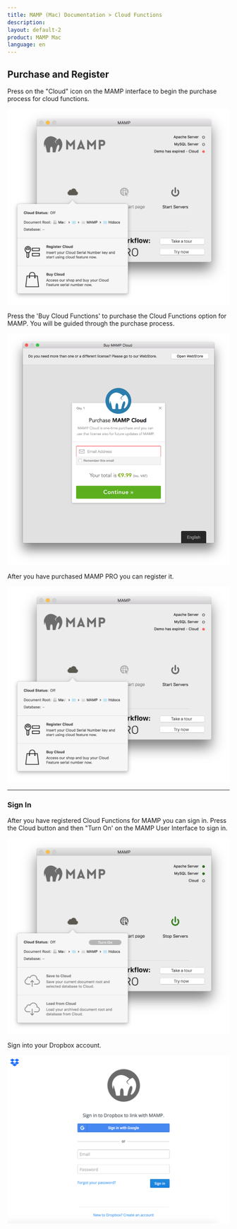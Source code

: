 ```yaml
---
title: MAMP (Mac) Documentation > Cloud Functions
description: 
layout: default-2
product: MAMP Mac
language: en
---
```


## Purchase and Register

Press on the "Cloud" icon on the MAMP interface to begin the purchase process for cloud functions.

![MAMP](/en/MAMP-Mac/Cloud/CloudRegister.png)

Press the 'Buy Cloud Functions' to purchase the Cloud Functions option for MAMP. You will be guided through the purchase process. 

![MAMP](/en/MAMP-Mac/Cloud/CloudPurchase.png)

After you have purchased MAMP PRO you can register it.

![MAMP](/en/MAMP-Mac/Cloud/CloudRegister.png)

---

### Sign In

After you have registered Cloud Functions for MAMP you can sign in. Press the Cloud button and then "Turn On' on the MAMP User Interface to sign in.

![MAMP](/en/MAMP-Mac/Cloud/CloudTurnOn.png)

Sign into your Dropbox account.

![MAMP](/en/MAMP-Mac/Cloud/CloudSignIn.png)



